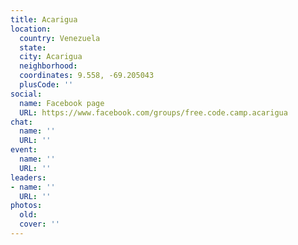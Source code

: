 ```yaml
---
title: Acarigua
location:
  country: Venezuela
  state: 
  city: Acarigua
  neighborhood: 
  coordinates: 9.558, -69.205043
  plusCode: ''
social:
  name: Facebook page
  URL: https://www.facebook.com/groups/free.code.camp.acarigua
chat:
  name: ''
  URL: ''
event:
  name: ''
  URL: ''
leaders:
- name: ''
  URL: ''
photos:
  old: 
  cover: ''
---
```

